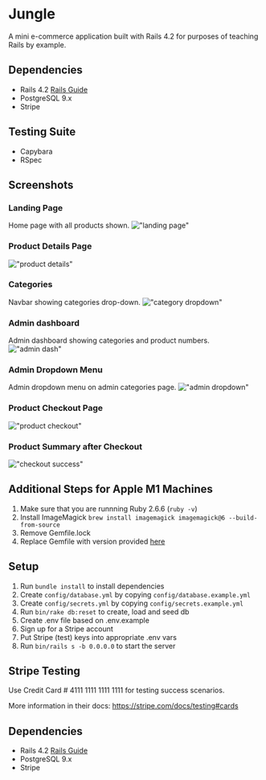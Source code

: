 # Jungle

A mini e-commerce application built with Rails 4.2 for purposes of teaching Rails by example.
## Dependencies

- Rails 4.2 [Rails Guide](http://guides.rubyonrails.org/v4.2/)
- PostgreSQL 9.x
- Stripe
## Testing Suite
- Capybara
- RSpec

## Screenshots
### Landing Page
Home page with all products shown.
!["landing page"](https://github.com/bernadetteabalos/jungle-rails/blob/master/docs/landing.png?raw=true)
### Product Details Page
!["product details"](https://github.com/bernadetteabalos/jungle-rails/blob/master/docs/productdetail.png?raw=true)
### Categories 
Navbar showing categories drop-down.
!["category dropdown"](https://github.com/bernadetteabalos/jungle-rails/blob/master/docs/categories.png?raw=true)
### Admin dashboard
Admin dashboard showing categories and product numbers.
!["admin dash"](https://github.com/bernadetteabalos/jungle-rails/blob/master/docs/admindashboard.png?raw=true)
### Admin Dropdown Menu
Admin dropdown menu on admin categories page.
!["admin dropdown"](https://github.com/bernadetteabalos/jungle-rails/blob/master/docs/admindashboard2.png?raw=true)
### Product Checkout Page
!["product checkout"](https://github.com/bernadetteabalos/jungle-rails/blob/master/docs/checkout.png?raw=true)
### Product Summary after Checkout
!["checkout success"](https://github.com/bernadetteabalos/jungle-rails/blob/master/docs/successcheckout.png?raw=true)

## Additional Steps for Apple M1 Machines

1. Make sure that you are runnning Ruby 2.6.6 (`ruby -v`)
1. Install ImageMagick `brew install imagemagick imagemagick@6 --build-from-source`
2. Remove Gemfile.lock
3. Replace Gemfile with version provided [here](https://gist.githubusercontent.com/FrancisBourgouin/831795ae12c4704687a0c2496d91a727/raw/ce8e2104f725f43e56650d404169c7b11c33a5c5/Gemfile)

## Setup

1. Run `bundle install` to install dependencies
2. Create `config/database.yml` by copying `config/database.example.yml`
3. Create `config/secrets.yml` by copying `config/secrets.example.yml`
4. Run `bin/rake db:reset` to create, load and seed db
5. Create .env file based on .env.example
6. Sign up for a Stripe account
7. Put Stripe (test) keys into appropriate .env vars
8. Run `bin/rails s -b 0.0.0.0` to start the server

## Stripe Testing

Use Credit Card # 4111 1111 1111 1111 for testing success scenarios.

More information in their docs: <https://stripe.com/docs/testing#cards>

## Dependencies

* Rails 4.2 [Rails Guide](http://guides.rubyonrails.org/v4.2/)
* PostgreSQL 9.x
* Stripe
